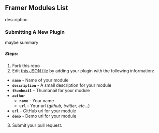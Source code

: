 ## Framer Modules List

description


### Submitting A New Plugin

maybe summary

##### Steps:
1. Fork this repo
2. Edit [this JSON file](https://github.com/interacthings/framer-modules-list/blob/master/modules.json) by adding your plugin with the following information:
  - **`name`** - Name of your module
  - **`description`** - A small description for your module
  - **`thumbnail`** - Thumbnail for your module
  - **`author`**
    - **`name`** - Your name
    - **`url`** - Your url (*github, twitter, etc...*)
  - **`url`** - GitHub url for your module
  - **`demo`** - Demo url for your module
3. Submit your pull request.
